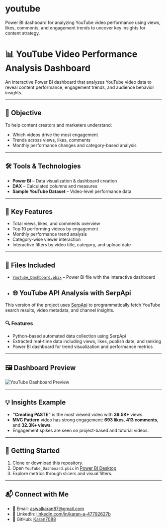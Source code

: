 # youtube
Power BI dashboard for analyzing YouTube video performance using views, likes, comments, and engagement trends to uncover key insights for content strategy.
# 📊 YouTube Video Performance Analysis Dashboard

An interactive Power BI dashboard that analyzes YouTube video data to reveal content performance, engagement trends, and audience behavior insights.

---

## 🎯 Objective

To help content creators and marketers understand:
- Which videos drive the most engagement
- Trends across views, likes, comments
- Monthly performance changes and category-based analysis

---

## 🛠 Tools & Technologies

- **Power BI** – Data visualization & dashboard creation  
- **DAX** – Calculated columns and measures  
- **Sample YouTube Dataset** – Video-level performance data

---

## 📌 Key Features

- Total views, likes, and comments overview  
- Top 10 performing videos by engagement  
- Monthly performance trend analysis  
- Category-wise viewer interaction  
- Interactive filters by video title, category, and upload date

---

## 📂 Files Included

- [`YouTube_Dashboard.pbix`](https://app.powerbi.com/groups/me/reports/38e0fdf3-f975-4ec4-9e84-dcca8b6e1035/0b5f21ae21451042ac4b?experience=power-bi&bookmarkGuid=9c50f8a44d0da3764d2b) – Power BI file with the interactive dashboard
- ## 🌐 YouTube API Analysis with SerpApi

This version of the project uses [SerpApi](https://serpapi.com/youtube-search-api) to programmatically fetch YouTube search results, video metadata, and channel insights.

### 🔍 Features
- Python-based automated data collection using SerpApi
- Extracted real-time data including views, likes, publish date, and ranking
- Power BI dashboard for trend visualization and performance metrics


---

## 🖼️ Dashboard Preview

![YouTube Dashboard Preview](youtube-dashboard-preview.png)

---

## 💡 Insights Example

- **"Creating PASTE"** is the most viewed video with **39.5K+** views.
- **MVC Pattern** video has strong engagement: **693 likes**, **413 comments**, and **32.3K+ views**.
- Engagement spikes are seen on project-based and tutorial videos.

---

## 🚀 Getting Started

1. Clone or download this repository.
2. Open `YouTube_Dashboard.pbix` in [Power BI Desktop](https://powerbi.microsoft.com/desktop/)
3. Explore metrics through slicers and visual filters.

---

## 📬 Connect with Me

- 📧 Email: [aswalkaran87@gmail.com](mailto:aswalkaran87@gmail.com)  
- 💼 LinkedIn: [linkedin.com/in/karan-a-47792627b](https://linkedin.com/in/karan-a-47792627b)  
- 🧠 GitHub: [Karan7088](https://github.com/Karan7088)
